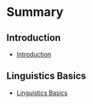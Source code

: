 # Summary

## Introduction
* [Introduction](README.md)

## Linguistics Basics
* [Linguistics Basics](linguistics-basics.md)

